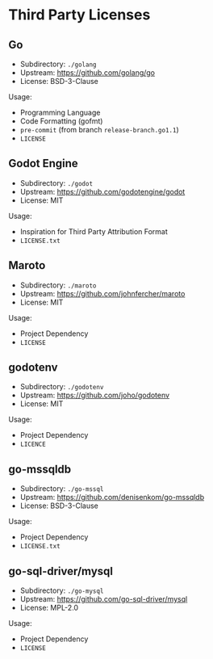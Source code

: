 # Third Party Licenses

## Go

- Subdirectory: `./golang`
- Upstream: https://github.com/golang/go
- License: BSD-3-Clause

Usage:
- Programming Language
- Code Formatting (gofmt)
- `pre-commit` (from branch `release-branch.go1.1`)
- `LICENSE`

## Godot Engine

- Subdirectory: `./godot`
- Upstream: https://github.com/godotengine/godot
- License: MIT

Usage:
- Inspiration for Third Party Attribution Format
- `LICENSE.txt`

## Maroto

- Subdirectory: `./maroto`
- Upstream: https://github.com/johnfercher/maroto
- License: MIT

Usage:
- Project Dependency
- `LICENSE`

## godotenv

- Subdirectory: `./godotenv`
- Upstream: https://github.com/joho/godotenv
- License: MIT

Usage:
- Project Dependency
- `LICENCE`

## go-mssqldb

- Subdirectory: `./go-mssql`
- Upstream: https://github.com/denisenkom/go-mssqldb
- License: BSD-3-Clause

Usage:
- Project Dependency
- `LICENSE.txt`

## go-sql-driver/mysql

- Subdirectory: `./go-mysql`
- Upstream: https://github.com/go-sql-driver/mysql
- License: MPL-2.0

Usage:
- Project Dependency
- `LICENSE`

